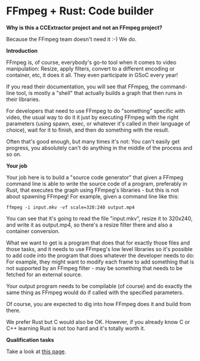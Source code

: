 # FFmpeg + Rust: Code builder

 **Why is this a CCExtractor project and not an FFmpeg
        project?**

Because the FFmpeg team doesn't need it :-) We do.

 **Introduction**

FFmpeg is, of course, everybody's go-to tool when it comes to video
manipulation: Resize, apply filters, convert to a different encoding or
container, etc, it does it all. They even participate in GSoC every
year!

If you read their documentation, you will see that FFmpeg, the
command-line tool, is mostly a "shell" that actually builds a graph
that then runs in their libraries.

For developers that need to use FFmpeg to do "something" specific with
video, the usual way to do it it just by executing FFmpeg with the right
parameters (using spawn, exec, or whatever it's called in their
language of choice), wait for it to finish, and then do something with
the result.

Often that's good enough, but many times it's not: You can't easily
get progress, you absolutely can't do anything in the middle of the
process and so on.

 **Your job**

Your job here is to build a "source code generator" that given a
FFmpeg command line is able to write the source code of a program,
preferably in Rust, that executes the graph using FFmpeg's libraries -
but this is not about spawning FFmpeg! For example, given a command line
like this:

`ffmpeg -i input.mkv -vf scale=320:240 output.mp4`

You can see that it's going to read the file "input.mkv", resize it
to 320x240, and write it as output.mp4, so there's a resize filter
there and also a container conversion.

What we want to get is a program that does that for exactly those files
and those tasks, and it needs to use FFmpeg's low level libraries so
it's possible to add code into the program that does whatever the
developer needs to do: For example, they might want to modify each frame
to add something that is not supported by an FFmpeg filter - may be
something that needs to be fetched for an external source.

Your output program needs to be compilable (of course) and do exactly
the same thing as FFmpeg would do if called with the specified
parameters.

Of course, you are expected to dig into how FFmpeg does it and build
from there.

We prefer Rust but C would also be OK. However, if you already know C or
C++ learning Rust is not too hard and it's totally worth it.

 **Qualification tasks**

Take a look at [this
page](https://ccextractor.org/public/gsoc/takehome).
